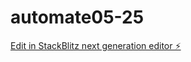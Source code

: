 # automate05-25

[Edit in StackBlitz next generation editor ⚡️](https://stackblitz.com/~/github.com/kadenbrooke/automate05-25)